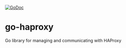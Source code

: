 [![GoDoc](https://godoc.org/github.com/bcicen/go-haproxy?status.svg)](https://godoc.org/github.com/bcicen/go-haproxy)

# go-haproxy
Go library for managing and communicating with HAProxy 
